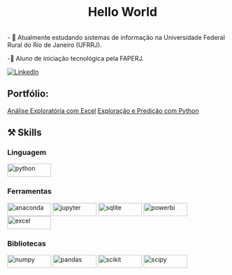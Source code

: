 <!--Título-->
<div id="user-content-toc">
  <ul align="center">
    <summary><h1 style="display: inline-block">Hello World</h1></summary>
</div>

<!-- Apresentação -->
<p>  
  - 🌱 Atualmente estudando sistemas de informação na Universidade Federal Rural do Rio de Janeiro (UFRRJ).   
  
  -🔬 Aluno de iniciação tecnológica pela FAPERJ.    
</p>

<!-- Links -->
[![LinkedIn](https://img.shields.io/badge/LinkedIn-0077B5?style=for-the-badge&logo=linkedin&logoColor=white)](https://www.linkedin.com)

<!-- Portfólio -->
## Portfólio:  
[Análise Exploratória com Excel](https://github.com/gdelima-data/superstore-sales-analysis)
[Exploração e Predição com Python](https://github.com/gdelima-data/companhia-aerea)

## ⚒️ Skills  
  <div style="flex-basis: 48%;">
    <h3>Linguagem</h3>
    <img align="center" alt="python" height="30" width="100" src="https://img.shields.io/badge/python-3670A0?style=for-the-badge&logo=python&logoColor=ffdd54">
  </div>
  
  <div style="flex-basis: 48%;">
    <h3>Ferramentas</h3>
     <img align="center" alt="anaconda" height="30" width="100" src="https://img.shields.io/badge/Anaconda-%2344A833.svg?style=for-the-badge&logo=anaconda&logoColor=white">
     <img align="center" alt="jupyter" height="30" width="100" src="https://img.shields.io/badge/jupyter-%23FA0F00.svg?style=for-the-badge&logo=jupyter&logoColor=white">
     <img align="center" alt="sqlite" height="30" width="100" src="https://img.shields.io/badge/sqlite-%2307405e.svg?style=for-the-badge&logo=sqlite&logoColor=white">
     <img align="center" alt="powerbi" height="30" width="100" src="https://img.shields.io/badge/power_bi-F2C811?style=for-the-badge&logo=powerbi&logoColor=black">
     <img align="center" alt="excel" height="30" width="100" src="https://img.shields.io/badge/Microsoft_Excel-217346?style=for-the-badge&logo=microsoft-excel&logoColor=white">
  </div>
  
  <div style="flex-basis: 48%;">
    <h3>Bibliotecas</h3>
    <img align="center" alt="numpy" height="30" width="100" src="https://img.shields.io/badge/numpy-%23013243.svg?style=for-the-badge&logo=numpy&logoColor=white">
    <img align="center" alt="pandas" height="30" width="100" src="https://img.shields.io/badge/pandas-%23150458.svg?style=for-the-badge&logo=pandas&logoColor=white">
    <img align="center" alt="scikit" height="30" width="100" src="https://img.shields.io/badge/scikit--learn-%23F7931E.svg?style=for-the-badge&logo=scikit-learn&logoColor=white">
    <img align="center" alt="scipy" height="30" width="100" src="https://img.shields.io/badge/SciPy-%230C55A5.svg?style=for-the-badge&logo=scipy&logoColor=%white">
  </div>
